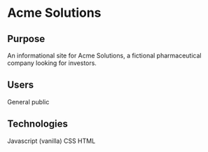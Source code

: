 # Acme Solutions

## Purpose
An informational site for Acme Solutions, a fictional pharmaceutical company looking for investors.

## Users
General public

## Technologies
Javascript (vanilla) 
CSS 
HTML 
